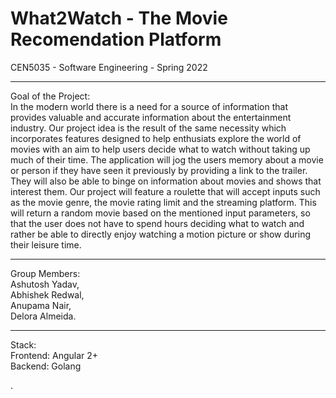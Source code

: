 # What2Watch - The Movie Recomendation Platform
CEN5035 - Software Engineering - Spring 2022
<hr>

Goal of the Project: </br>
In the modern world there is a need for a source of information that provides valuable and accurate information about the entertainment industry. Our project idea is the result of the same necessity which incorporates features designed to help enthusiats explore the world of movies with an aim to help users decide what to watch without taking up much of their time. The application will jog the users memory about a movie or person if they have seen it previously by providing a link to the trailer. They will also be able to binge on information about movies and shows that interest them. Our project will feature a roulette that will accept inputs such as the movie genre, the movie rating limit and the streaming platform. This will return a random movie based on the mentioned input parameters, so that the user does not have to spend hours deciding what to watch and rather be able to directly enjoy watching a motion picture or show during their leisure time.

<hr>

Group Members: </br>
Ashutosh Yadav, </br>
Abhishek Redwal,</br>
Anupama Nair,</br>
Delora Almeida.</br>

<hr>

Stack: </br>
Frontend: Angular 2+</br>
Backend: Golang

.